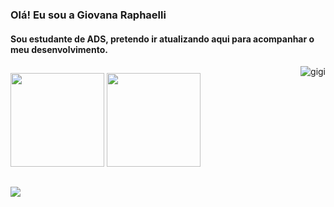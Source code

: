 ### Olá! Eu sou a Giovana Raphaelli   
#### Sou estudante de ADS, pretendo ir atualizando aqui para acompanhar o meu desenvolvimento.
<img align="right" alt="gigi" src="https://i.picasion.com/pic91/dc29713ca79230ca8c3662be2f6f3bbb.gif"> 

##

<div>
  <img height="150em" src="https://github-readme-stats.vercel.app/api?username=giovanaraphaelli&show_icons=true&theme=midnight-purple&include_all_commits=true&count_private=true"/>
  <img height="150em" src="https://github-readme-stats.vercel.app/api/top-langs/?username=giovanaraphaelli&layout=compact&langs_count=7&theme=midnight-purple"/>
</div>

  ##

<div> 
  
  <a href="https://www.linkedin.com/in/giovanaraphaelli" target="_blank"><img src="https://img.shields.io/badge/-LinkedIn-%230077B5?style=for-the-badge&logo=linkedin&logoColor=white" target="_blank"></a> 
  
 
  

